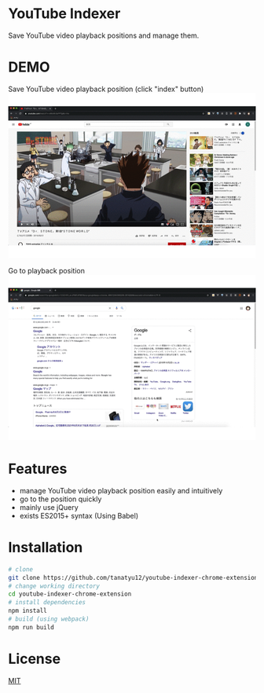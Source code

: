 # YouTube Indexer
Save YouTube video playback positions and manage them.

# DEMO
Save YouTube video playback position
(click "index" button)
![save-playback-position](https://github.com/tanatyu12/youtube-indexer-chrome-extension/blob/images/images/youtube-indexer1.gif?raw=true)

Go to playback position
![go-to-playback-position](https://github.com/tanatyu12/youtube-indexer-chrome-extension/blob/images/images/youtube-indexer2.gif?raw=true)

# Features
- manage YouTube video playback position easily and intuitively
- go to the position quickly
- mainly use jQuery
- exists ES2015+ syntax (Using Babel)

# Installation
```bash
# clone
git clone https://github.com/tanatyu12/youtube-indexer-chrome-extension.git
# change working directory
cd youtube-indexer-chrome-extension
# install dependencies
npm install
# build (using webpack)
npm run build
```

# License
[MIT](https://en.wikipedia.org/wiki/MIT_License)